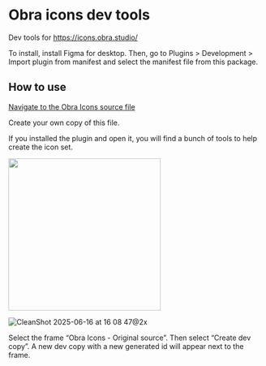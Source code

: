 # Obra icons dev tools

Dev tools for https://icons.obra.studio/ 

To install, install Figma for desktop. Then, go to Plugins > Development > Import plugin from manifest and select the manifest file from this package.

## How to use

[Navigate to the Obra Icons source file](https://www.figma.com/design/jEkeNggsUIB8cAWKRudyP2/%F0%9F%92%AF-Obra-Icons---Source?node-id=76-4154&t=aIpfEhQPPBEunxES-1)

Create your own copy of this file.

If you installed the plugin and open it, you will find a bunch of tools to help create the icon set.

<img src="https://github.com/user-attachments/assets/e8020f6e-3f18-45c6-8cec-b98536c06f4d" width="300" />

![CleanShot 2025-06-16 at 16 08 47@2x](https://github.com/user-attachments/assets/8abd571e-8e5b-4067-ab83-c6da30b1c021)

Select the frame “Obra Icons - Original source”. Then select “Create dev copy”. A new dev copy with a new generated id will appear next to the frame.


